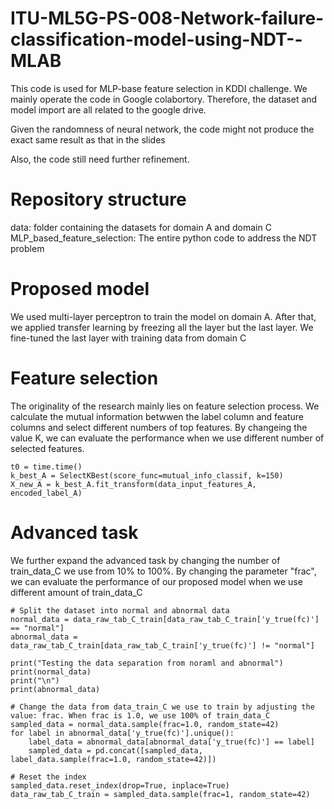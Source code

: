 # ITU-ML5G-PS-008-Network-failure-classification-model-using-NDT--MLAB

This code is used for MLP-base feature selection in KDDI challenge. We mainly operate the code in Google colabortory. Therefore, the dataset and model import are all related to the google drive.

Given the randomness of neural network, the code might not produce the exact same result as that in the slides

Also, the code still need further refinement.

# Repository structure
data: folder containing the datasets for domain A and domain C
MLP_based_feature_selection: The entire python code to address the NDT problem

# Proposed model
We used multi-layer perceptron to train the model on domain A. After that, we applied transfer learning by freezing all the layer but the last layer. We fine-tuned the last layer with training data from domain C

# Feature selection
The originality of the research mainly lies on feature selection process. We calculate the mutual information betwwen the label column and feature columns and select different numbers of top features. By changeing the value K, we can evaluate the performance when we use different number of selected features.
```
t0 = time.time()
k_best_A = SelectKBest(score_func=mutual_info_classif, k=150)
X_new_A = k_best_A.fit_transform(data_input_features_A, encoded_label_A)
```
# Advanced task
We further expand the advanced task by changing the number of train_data_C we use from 10% to 100%. By changing the parameter "frac", we can evaluate the performance of our proposed model when we use different amount of train_data_C
```
# Split the dataset into normal and abnormal data
normal_data = data_raw_tab_C_train[data_raw_tab_C_train['y_true(fc)'] == "normal"]
abnormal_data = data_raw_tab_C_train[data_raw_tab_C_train['y_true(fc)'] != "normal"]

print("Testing the data separation from noraml and abnormal")
print(normal_data)
print("\n")
print(abnormal_data)

# Change the data from data_train_C we use to train by adjusting the value: frac. When frac is 1.0, we use 100% of train_data_C
sampled_data = normal_data.sample(frac=1.0, random_state=42)
for label in abnormal_data['y_true(fc)'].unique():
    label_data = abnormal_data[abnormal_data['y_true(fc)'] == label]
    sampled_data = pd.concat([sampled_data, label_data.sample(frac=1.0, random_state=42)])

# Reset the index
sampled_data.reset_index(drop=True, inplace=True)
data_raw_tab_C_train = sampled_data.sample(frac=1, random_state=42)
```
